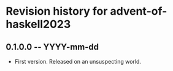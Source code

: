 # Revision history for advent-of-haskell2023

## 0.1.0.0 -- YYYY-mm-dd

* First version. Released on an unsuspecting world.
